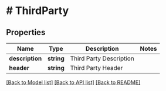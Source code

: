 # # ThirdParty

## Properties

Name | Type | Description | Notes
------------ | ------------- | ------------- | -------------
**description** | **string** | Third Party Description |
**header** | **string** | Third Party Header |

[[Back to Model list]](../../README.md#models) [[Back to API list]](../../README.md#endpoints) [[Back to README]](../../README.md)
